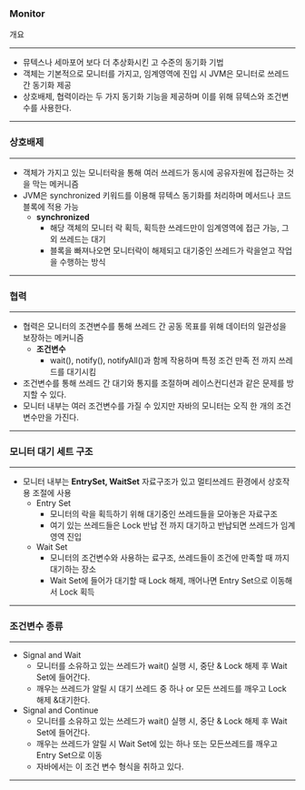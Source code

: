 ### Monitor

개요

---

- 뮤텍스나 세마포어 보다 더 추상화시킨 고 수준의 동기화 기법
- 객체는 기본적으로 모니터를 가지고, 임계영역에 진입 시 JVM은 모니터로 쓰레드 간 동기화 제공
- 상호배제, 협력이라는 두 가지 동기화 기능을 제공하며 이를 위해 뮤텍스와 조건변수를 사용한다.

---

### 상호배제

---

- 객체가 가지고 있는 모니터락을 통해 여러 쓰레드가 동시에 공유자원에 접근하는 것을 막는 메커니즘
- JVM은 synchronized 키워드를 이용해 뮤텍스 동기화를 처리하며 메서드나 코드블록에 적용 가능
    - **synchronized**
        - 해당 객체의 모니터 락 획득, 획득한 쓰레드만이 임계영역에 접근 가능, 그 외 쓰레드는 대기
        - 블록을 빠져나오면 모니터락이 해제되고 대기중인 쓰레드가 락을얻고 작업을 수행하는 방식

---

### 협력

---

- 협력은 모니터의 조견변수를 통해 쓰레드 간 공동 목표를 위해 데이터의 일관성을 보장하는 메커니즘
    - **조건변수**
        - wait(), notify(), notifyAll()과 함께 작용하며 특정 조건 만족 전 까지 쓰레드를 대기시킴
- 조건변수를 통해 쓰레드 간 대기와 통지를 조절하며 레이스컨디션과 같은 문제를 방지할 수 있다.
- 모니터 내부는 여러 조건변수를 가질 수 있지만 자바의 모니터는 오직 한 개의 조건변수만을 가진다.

---

### 모니터 대기 세트 구조

---

- 모니터 내부는 **EntrySet, WaitSet** 자료구조가 있고 멀티쓰레드 환경에서 상호작용 조절에 사용
    - Entry Set
        - 모니터의 락을 획득하기 위해 대기중인 쓰레드들을 모아놓은 자료구조
        - 여기 있는 쓰레드들은 Lock 반납 전 까지 대기하고 반납되면 쓰레드가 임계영역 진입
    - Wait Set
        - 모니터의 조건변수와 사용하는 료구조, 쓰레드들이 조건에 만족할 때 까지 대기하는 장소
        - Wait Set에 들어가 대기할 때 Lock 해제, 깨어나면 Entry Set으로 이동해서 Lock 획득

---

### 조건변수 종류

---

- Signal and Wait
    - 모니터를 소유하고 있는 쓰레드가 wait() 실행 시, 중단 & Lock 해제 후 Wait Set에 들어간다.
    - 깨우는 쓰레드가 알릴 시 대기 쓰레드 중 하나 or 모든 쓰레드를 깨우고 Lock 해제 &대기한다.
- Signal and Continue
    - 모니터를 소유하고 있는 쓰레드가 wait() 실행 시, 중단 & Lock 해제 후 Wait Set에 들어간다.
    - 깨우는 쓰레드가 알릴 시 Wait Set에 있는 하나 또는 모든쓰레드를 깨우고 Entry Set으로 이동
    - 자바에서는 이 조건 변수 형식을 취하고 있다.

---